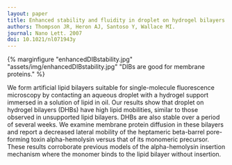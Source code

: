 ```yaml
---
layout: paper
title: Enhanced stability and fluidity in droplet on hydrogel bilayers for measuring membrane protein diffusion.
authors: Thompson JR, Heron AJ, Santoso Y, Wallace MI.
journal: Nano Lett. 2007
doi: 10.1021/nl071943y
---
```

{% marginfigure "enhancedDIBstability.jpg" "assets/img/enhancedDIBstability.jpg" "DIBs are good for membrane proteins." %}

We form artificial lipid bilayers suitable for single-molecule fluorescence microscopy by contacting an aqueous droplet with a hydrogel support immersed in a solution of lipid in oil. Our results show that droplet on hydrogel bilayers (DHBs) have high lipid mobilities, similar to those observed in unsupported lipid bilayers. DHBs are also stable over a period of several weeks. We examine membrane protein diffusion in these bilayers and report a decreased lateral mobility of the heptameric beta-barrel pore-forming toxin alpha-hemolysin versus that of its monomeric precursor. These results corroborate previous models of the alpha-hemolysin insertion mechanism where the monomer binds to the lipid bilayer without insertion.
